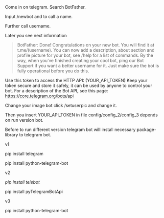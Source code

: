 Come in on telegram. Search BotFather.

Input /newbot and to call a name.

Further call username. 

Later you see next information

> BotFather:
Done! Congratulations on your new bot. 
> You will find it at t.me/(username). 
> You can now add a description, about section and profile picture 
> for your bot, see /help for a list of commands. 
> By the way, when you've finished creating your cool bot, 
> ping our Bot Support if you want a better username for it. 
> Just make sure the bot is fully operational before you do this.

Use this token to access the HTTP API:
(YOUR_API_TOKEN)
Keep your token secure and store it safely, it can be used by anyone to control your bot.
For a description of the Bot API, see this page: https://core.telegram.org/bots/api

Change your image bot click /setuserpic and change it.

Then you insert YOUR_API_TOKEN in file config/config_2/config_3 depends on run version bot.

Before to run different version telegram bot will install necessary package-library to telegram bot.

v1

pip install telegram

pip install python-telegram-bot


v2

*pip install telebot*

pip install pyTelegramBotApi

v3

pip install python-telegram-bot
